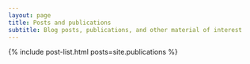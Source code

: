 ```yaml
---
layout: page
title: Posts and publications
subtitle: Blog posts, publications, and other material of interest
---
```


{% include post-list.html posts=site.publications %}
